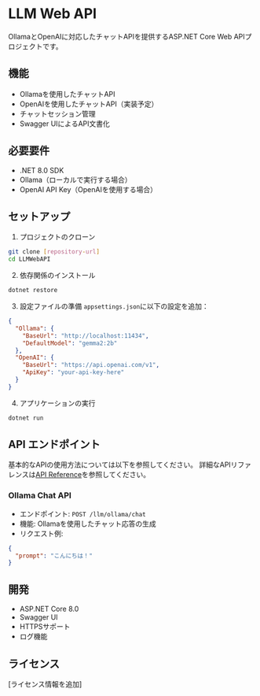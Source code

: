 # LLM Web API

OllamaとOpenAIに対応したチャットAPIを提供するASP.NET Core Web APIプロジェクトです。

## 機能

- Ollamaを使用したチャットAPI
- OpenAIを使用したチャットAPI（実装予定）
- チャットセッション管理
- Swagger UIによるAPI文書化

## 必要要件

- .NET 8.0 SDK
- Ollama（ローカルで実行する場合）
- OpenAI API Key（OpenAIを使用する場合）

## セットアップ

1. プロジェクトのクローン
```bash
git clone [repository-url]
cd LLMWebAPI
```

2. 依存関係のインストール
```bash
dotnet restore
```

3. 設定ファイルの準備
`appsettings.json`に以下の設定を追加：

```json
{
  "Ollama": {
    "BaseUrl": "http://localhost:11434",
    "DefaultModel": "gemma2:2b"
  },
  "OpenAI": {
    "BaseUrl": "https://api.openai.com/v1",
    "ApiKey": "your-api-key-here"
  }
}
```

4. アプリケーションの実行
```bash
dotnet run
```

## API エンドポイント

基本的なAPIの使用方法については以下を参照してください。
詳細なAPIリファレンスは[API Reference](docs/api-reference.md)を参照してください。

### Ollama Chat API

- エンドポイント: `POST /llm/ollama/chat`
- 機能: Ollamaを使用したチャット応答の生成
- リクエスト例:
```json
{
  "prompt": "こんにちは！"
}
```

## 開発

- ASP.NET Core 8.0
- Swagger UI
- HTTPSサポート
- ログ機能

## ライセンス

[ライセンス情報を追加]
